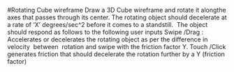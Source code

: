 #Rotating Cube wireframe
Draw a 3D ​Cube wireframe and rotate it along ​the​ ax​es​ that passes through its center. The rotating object should decelerate at a rate of ‘X’ degrees/sec​^​2 before it comes to a standstill.
​
The object should respond as follows to the following user inputs
Swipe
​/Drag​
: Accelerates or decelerates the rotating object as per the difference in velocity
​ between​
 ​
rotation and swipe with the friction factor Y.
Touch
​/Click​
 generates friction that should decelerate the rotation further by a Y (friction factor)
